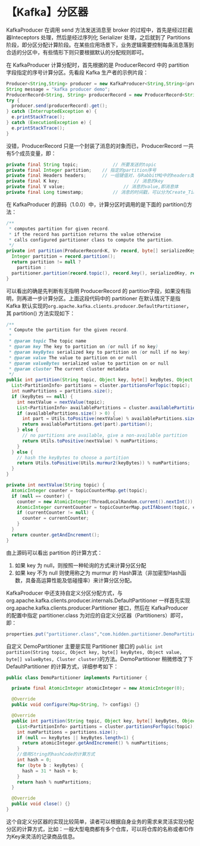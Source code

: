 # 【Kafka】分区器

KafkaProducer 在调用 send 方法发送消息至 broker 的过程中，首先是经过拦截器Inteceptors 处理，然后是经过序列化 Serializer 处理，之后就到了 Partitions 阶段，即分区分配计算阶段。在某些应用场景下，业务逻辑需要控制每条消息落到合适的分区中，有些情形下则只要根据默认的分配规则即可。

在 KafkaProducer 计算分配时，首先根据的是 ProducerRecord 中的 partition 字段指定的序号计算分区。先看段 Kafka 生产者的示例片段：

```java
Producer<String,String> producer = new KafkaProducer<String,String>(properties);
String message = "kafka producer demo";
ProducerRecord<String, String> producerRecord = new ProducerRecord<String, String>(topic,message);
try {
  producer.send(producerRecord).get();
} catch (InterruptedException e) {
  e.printStackTrace();
} catch (ExecutionException e) {
  e.printStackTrace();
}
```

没错，ProducerRecord 只是一个封装了消息的对象而已，ProducerRecord 一共有5个成员变量，即：

```java
private final String topic;				// 所要发送的topic
private final Integer partition;	// 指定的partition序号
private final Headers headers;		// 一组键值对，与RabbitMQ中的headers类似，kafka0.11.x版本才引入的一个属性
private final K key;							// 消息的key
private final V value;						// 消息的value,即消息体
private final Long timestamp;			// 消息的时间戳，可以分为Create_Time和LogAppend_Time之分，这个以后的文章中再表。
```

在 KafkaProducer 的源码（1.0.0）中，计算分区时调用的是下面的 partition()方法：

```java
/**
 * computes partition for given record.
 * if the record has partition returns the value otherwise
 * calls configured partitioner class to compute the partition.
 */
private int partition(ProducerRecord<K, V> record, byte[] serializedKey, byte[] serializedValue, Cluster cluster) {
  Integer partition = record.partition();
  return partition != null ?
    partition :
  partitioner.partition(record.topic(), record.key(), serializedKey, record.value(), serializedValue, cluster);
}
```

可以看出的确是先判断有无指明 ProducerRecord 的 partition字段，如果没有指明，则再进一步计算分区。上面这段代码中的 partitioner 在默认情况下是指 Kafka 默认实现的`org.apache.kafka.clients.producer.DefaultPartitioner`，其 partition() 方法实现如下：

```java
/**
 * Compute the partition for the given record.
 *
 * @param topic The topic name
 * @param key The key to partition on (or null if no key)
 * @param keyBytes serialized key to partition on (or null if no key)
 * @param value The value to partition on or null
 * @param valueBytes serialized value to partition on or null
 * @param cluster The current cluster metadata
 */
public int partition(String topic, Object key, byte[] keyBytes, Object value, byte[] valueBytes, Cluster cluster) {
  List<PartitionInfo> partitions = cluster.partitionsForTopic(topic);
  int numPartitions = partitions.size();
  if (keyBytes == null) {
    int nextValue = nextValue(topic);
    List<PartitionInfo> availablePartitions = cluster.availablePartitionsForTopic(topic);
    if (availablePartitions.size() > 0) {
      int part = Utils.toPositive(nextValue) % availablePartitions.size();
      return availablePartitions.get(part).partition();
    } else {
      // no partitions are available, give a non-available partition
      return Utils.toPositive(nextValue) % numPartitions;
    }
  } else {
    // hash the keyBytes to choose a partition
    return Utils.toPositive(Utils.murmur2(keyBytes)) % numPartitions;
  }
}

private int nextValue(String topic) {
  AtomicInteger counter = topicCounterMap.get(topic);
  if (null == counter) {
    counter = new AtomicInteger(ThreadLocalRandom.current().nextInt());
    AtomicInteger currentCounter = topicCounterMap.putIfAbsent(topic, counter);
    if (currentCounter != null) {
      counter = currentCounter;
    }
  }
  return counter.getAndIncrement();
}
```

由上源码可以看出 partition 的计算方式：

1. 如果 key 为 null，则按照一种轮询的方式来计算分区分配
2. 如果 key 不为 null 则使用称之为 murmur 的 Hash算法（非加密型Hash函数，具备高运算性能及低碰撞率）来计算分区分配。

KafkaProducer 中还支持自定义分区分配方式，与org.apache.kafka.clients.producer.internals.DefaultPartitioner 一样首先实现org.apache.kafka.clients.producer.Partitioner 接口，然后在 KafkaProducer 的配置中指定 partitioner.class 为对应的自定义分区器（Partitioners）即可，即：

```java
properties.put("partitioner.class","com.hidden.partitioner.DemoPartitioner");
```

自定义 DemoPartitioner 主要是实现 Partitioner 接口的 `public int partition(String topic, Object key, byte[] keyBytes, Object value, byte[] valueBytes, Cluster cluster)`的方法。DemoPartitioner 稍微修改了下DefaultPartitioner 的计算方式，详细参考如下：

```java
public class DemoPartitioner implements Partitioner {

  private final AtomicInteger atomicInteger = new AtomicInteger(0);

  @Override
  public void configure(Map<String, ?> configs) {}

  @Override
  public int partition(String topic, Object key, byte[] keyBytes, Object value, byte[] valueBytes, Cluster cluster) {
    List<PartitionInfo> partitions = cluster.partitionsForTopic(topic);
    int numPartitions = partitions.size();
    if (null == keyBytes || keyBytes.length<1) {
      return atomicInteger.getAndIncrement() % numPartitions;
    }
    //借用String的hashCode的计算方式
    int hash = 0;
    for (byte b : keyBytes) {
      hash = 31 * hash + b;
    }
    return hash % numPartitions;
  }

  @Override
  public void close() {}
}
```

这个自定义分区器的实现比较简单，读者可以根据自身业务的需求来灵活实现分配分区的计算方式，比如：一般大型电商都有多个仓库，可以将仓库的名称或者ID作为Key来灵活的记录商品信息。

